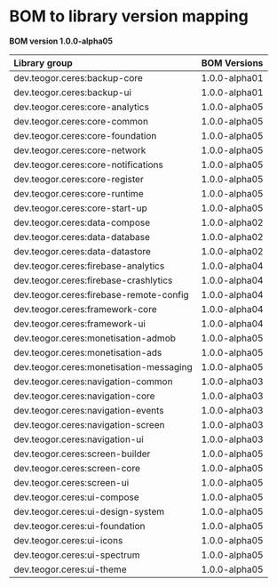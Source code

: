 # BOM to library version mapping

[//]: # (REGION-BOM-TO-LIBRARY-VERSION-MAPPING)

**BOM version 1.0.0-alpha05**

| Library group                             |  BOM Versions   |
|:------------------------------------------|:---------------:|
| dev.teogor.ceres:backup-core              |  1.0.0-alpha01  |
| dev.teogor.ceres:backup-ui                |  1.0.0-alpha01  |
| dev.teogor.ceres:core-analytics           |  1.0.0-alpha05  |
| dev.teogor.ceres:core-common              |  1.0.0-alpha05  |
| dev.teogor.ceres:core-foundation          |  1.0.0-alpha05  |
| dev.teogor.ceres:core-network             |  1.0.0-alpha05  |
| dev.teogor.ceres:core-notifications       |  1.0.0-alpha05  |
| dev.teogor.ceres:core-register            |  1.0.0-alpha05  |
| dev.teogor.ceres:core-runtime             |  1.0.0-alpha05  |
| dev.teogor.ceres:core-start-up            |  1.0.0-alpha05  |
| dev.teogor.ceres:data-compose             |  1.0.0-alpha02  |
| dev.teogor.ceres:data-database            |  1.0.0-alpha02  |
| dev.teogor.ceres:data-datastore           |  1.0.0-alpha02  |
| dev.teogor.ceres:firebase-analytics       |  1.0.0-alpha04  |
| dev.teogor.ceres:firebase-crashlytics     |  1.0.0-alpha04  |
| dev.teogor.ceres:firebase-remote-config   |  1.0.0-alpha04  |
| dev.teogor.ceres:framework-core           |  1.0.0-alpha04  |
| dev.teogor.ceres:framework-ui             |  1.0.0-alpha04  |
| dev.teogor.ceres:monetisation-admob       |  1.0.0-alpha05  |
| dev.teogor.ceres:monetisation-ads         |  1.0.0-alpha05  |
| dev.teogor.ceres:monetisation-messaging   |  1.0.0-alpha05  |
| dev.teogor.ceres:navigation-common        |  1.0.0-alpha03  |
| dev.teogor.ceres:navigation-core          |  1.0.0-alpha03  |
| dev.teogor.ceres:navigation-events        |  1.0.0-alpha03  |
| dev.teogor.ceres:navigation-screen        |  1.0.0-alpha03  |
| dev.teogor.ceres:navigation-ui            |  1.0.0-alpha03  |
| dev.teogor.ceres:screen-builder           |  1.0.0-alpha05  |
| dev.teogor.ceres:screen-core              |  1.0.0-alpha05  |
| dev.teogor.ceres:screen-ui                |  1.0.0-alpha05  |
| dev.teogor.ceres:ui-compose               |  1.0.0-alpha05  |
| dev.teogor.ceres:ui-design-system         |  1.0.0-alpha05  |
| dev.teogor.ceres:ui-foundation            |  1.0.0-alpha05  |
| dev.teogor.ceres:ui-icons                 |  1.0.0-alpha05  |
| dev.teogor.ceres:ui-spectrum              |  1.0.0-alpha05  |
| dev.teogor.ceres:ui-theme                 |  1.0.0-alpha05  |

[//]: # (REGION-BOM-TO-LIBRARY-VERSION-MAPPING)

